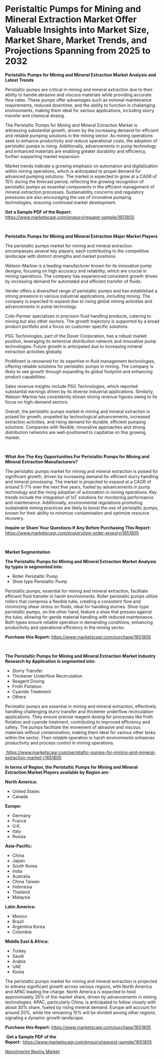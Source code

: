 <p><h1>Peristaltic Pumps for Mining and Mineral Extraction Market Offer Valuable Insights into Market Size, Market Share, Market Trends, and Projections Spanning from 2025 to 2032</h1></p><p><strong>Peristaltic Pumps for Mining and Mineral Extraction Market Analysis and Latest Trends</strong></p>
<p><p>Peristaltic pumps are critical in mining and mineral extraction due to their ability to handle abrasive and viscous materials while providing accurate flow rates. These pumps offer advantages such as minimal maintenance requirements, reduced downtime, and the ability to function in challenging environments, making them ideal for various applications, including slurry transfer and chemical dosing.</p><p>The Peristaltic Pumps for Mining and Mineral Extraction Market is witnessing substantial growth, driven by the increasing demand for efficient and reliable pumping solutions in the mining sector. As mining operations seek to enhance productivity and reduce operational costs, the adoption of peristaltic pumps is rising. Additionally, advancements in pump technology and enhanced materials are enabling greater durability and efficiency, further supporting market expansion.</p><p>Market trends indicate a growing emphasis on automation and digitalization within mining operations, which is anticipated to propel demand for advanced pumping solutions. The market is expected to grow at a CAGR of 15% during the forecast period, reflecting the growing recognition of peristaltic pumps as essential components in the efficient management of mineral extraction processes. Sustainability concerns and regulatory pressures are also encouraging the use of innovative pumping technologies, ensuring continued market development.</p></p>
<p><strong>Get a Sample PDF of the Report:&nbsp;</strong> <a href="https://www.marketscagr.com/enquiry/request-sample/1651805?utm_campaign=3117&utm_medium=2&utm_source=Github&utm_content=ia&utm_term=23032025&utm_id=peristaltic-pumps-for-mining-and-mineral-extraction">https://www.marketscagr.com/enquiry/request-sample/1651805</a></p>
<p>&nbsp;</p>
<p><strong>Peristaltic Pumps for Mining and Mineral Extraction Major Market Players</strong></p>
<p><p>The peristaltic pumps market for mining and mineral extraction encompasses several key players, each contributing to the competitive landscape with distinct strengths and market positions. </p><p>Watson-Marlow is a leading manufacturer known for its innovative pump designs, focusing on high accuracy and reliability, which are crucial in mining operations. The company has experienced consistent growth driven by increasing demand for automated and efficient transfer of fluids.</p><p>Verder offers a diversified range of peristaltic pumps and has established a strong presence in various industrial applications, including mining. The company is expected to expand due to rising global mining activities and advancements in pump technology.</p><p>Cole-Parmer specializes in precision fluid handling products, catering to mining but also other sectors. The growth trajectory is supported by a broad product portfolio and a focus on customer-specific solutions.</p><p>PSG Technologies, part of the Dover Corporation, has a robust market position, leveraging its extensive distribution network and innovative pump technologies. Future growth is anticipated due to increasing mineral extraction activities globally.</p><p>ProMinent is renowned for its expertise in fluid management technologies, offering reliable solutions for peristaltic pumps in mining. The company is likely to see growth through expanding its global footprint and enhancing product capabilities.</p><p>Sales revenue insights include PSG Technologies, which reported substantial earnings driven by its diverse industrial applications. Similarly, Watson-Marlow has consistently shown strong revenue figures owing to its focus on high-demand sectors.</p><p>Overall, the peristaltic pumps market in mining and mineral extraction is poised for growth, propelled by technological advancements, increased extraction activities, and rising demand for durable, efficient pumping solutions. Companies with flexible, innovative approaches and strong distribution networks are well-positioned to capitalize on this growing market.</p></p>
<p>&nbsp;</p>
<p><strong>What Are The Key Opportunities For Peristaltic Pumps for Mining and Mineral Extraction Manufacturers?</strong></p>
<p><p>The peristaltic pumps market for mining and mineral extraction is poised for significant growth, driven by increasing demand for efficient slurry handling and mineral processing. The market is projected to expand at a CAGR of around 5-7% over the next five years, fueled by advancements in pump technology and the rising adoption of automation in mining operations. Key trends include the integration of IoT solutions for monitoring performance and maintenance. Additionally, environmental regulations promoting sustainable mining practices are likely to boost the use of peristaltic pumps, known for their ability to minimize contamination and optimize resource recovery.</p></p>
<p><strong>Inquire or Share Your Questions If Any Before Purchasing This Report:</strong> <a href="https://www.marketscagr.com/enquiry/pre-order-enquiry/1651805?utm_campaign=3117&utm_medium=2&utm_source=Github&utm_content=ia&utm_term=23032025&utm_id=peristaltic-pumps-for-mining-and-mineral-extraction">https://www.marketscagr.com/enquiry/pre-order-enquiry/1651805</a></p>
<p>&nbsp;</p>
<p><strong>Market Segmentation</strong></p>
<p><strong>The Peristaltic Pumps for Mining and Mineral Extraction Market Analysis by types is segmented into:</strong></p>
<p><ul><li>Roller Peristaltic Pump</li><li>Shoe type Peristaltic Pump</li></ul></p>
<p><p>Peristaltic pumps, essential for mining and mineral extraction, facilitate efficient fluid transfer in harsh environments. Roller peristaltic pumps utilize rollers that compress a flexible tube, creating a consistent flow and minimizing shear stress on fluids, ideal for handling slurries. Shoe-type peristaltic pumps, on the other hand, feature a shoe that presses against the tube, allowing for gentle material handling with reduced maintenance. Both types ensure reliable operation in demanding conditions, enhancing productivity and operational efficiency in the mining sector.</p></p>
<p><strong>Purchase this Report:&nbsp;</strong><a href="https://www.marketscagr.com/purchase/1651805?utm_campaign=3117&utm_medium=2&utm_source=Github&utm_content=ia&utm_term=23032025&utm_id=peristaltic-pumps-for-mining-and-mineral-extraction">https://www.marketscagr.com/purchase/1651805</a></p>
<p>&nbsp;</p>
<p><strong>The Peristaltic Pumps for Mining and Mineral Extraction Market Industry Research by Application is segmented into:</strong></p>
<p><ul><li>Slurry Transfer</li><li>Thickener Underflow Recirculation</li><li>Reagent Dosing</li><li>Froth Flotation</li><li>Cyanide Treatment</li><li>Others</li></ul></p>
<p><p>Peristaltic pumps are essential in mining and mineral extraction, effectively handling challenging slurry transfer and thickener underflow recirculation applications. They ensure precise reagent dosing for processes like froth flotation and cyanide treatment, contributing to improved efficiency and safety. The pumps facilitate the movement of abrasive and viscous materials without contamination, making them ideal for various other tasks within the sector. Their reliable operation in harsh environments enhances productivity and process control in mining operations.</p></p>
<p><a href="https://www.marketscagr.com/peristaltic-pumps-for-mining-and-mineral-extraction-market-r1651805?utm_campaign=3117&utm_medium=2&utm_source=Github&utm_content=ia&utm_term=23032025&utm_id=peristaltic-pumps-for-mining-and-mineral-extraction">&nbsp;https://www.marketscagr.com/peristaltic-pumps-for-mining-and-mineral-extraction-market-r1651805</a></p>
<p><strong>In terms of Region, the Peristaltic Pumps for Mining and Mineral Extraction Market Players available by Region are:</strong></p>
<p>
    <p> <strong> North America: </strong>
        <ul>
            <li>United States</li>
            <li>Canada</li>
        </ul>
        </p> 
    <p> <strong> Europe: </strong>
        <ul>
            <li>Germany</li>
            <li>France</li>
            <li>U.K.</li>
            <li>Italy</li>
            <li>Russia</li>
        </ul>
        </p> 
    <p> <strong> Asia-Pacific: </strong>
        <ul>
            <li>China</li>
            <li>Japan</li>
            <li>South Korea</li>
            <li>India</li>
            <li>Australia</li>
            <li>China Taiwan</li>
            <li>Indonesia</li>
            <li>Thailand</li>
            <li>Malaysia</li>
        </ul>
        </p> 
    <p> <strong> Latin America: </strong>
        <ul>
            <li>Mexico</li>
            <li>Brazil</li>
            <li>Argentina Korea</li>
            <li>Colombia</li>
        </ul>
        </p> 
    <p> <strong> Middle East & Africa: </strong>
        <ul>
            <li>Turkey</li>
            <li>Saudi</li>
            <li>Arabia</li>
            <li>UAE</li>
            <li>Korea</li>
        </ul>
    </p>
    </p>
<p><p>The peristaltic pumps market for mining and mineral extraction is projected to witness significant growth across various regions, with North America and APAC leading the charge. North America is expected to hold approximately 35% of the market share, driven by advancements in mining technologies. APAC, particularly China, is anticipated to follow closely with about 30% share, fueled by rising mineral demand. Europe will account for around 20%, while the remaining 15% will be divided among other regions, signaling a dynamic growth landscape.</p></p>
<p><strong>Purchase this Report: </strong><a href="https://www.marketscagr.com/purchase/1651805?utm_campaign=3117&utm_medium=2&utm_source=Github&utm_content=ia&utm_term=23032025&utm_id=peristaltic-pumps-for-mining-and-mineral-extraction">https://www.marketscagr.com/purchase/1651805</a></p>
<p>&nbsp;<strong>Get a Sample PDF of the Report:&nbsp;&nbsp;</strong><a href="https://www.marketscagr.com/enquiry/request-sample/1651805?utm_campaign=3117&utm_medium=2&utm_source=Github&utm_content=ia&utm_term=23032025&utm_id=peristaltic-pumps-for-mining-and-mineral-extraction">https://www.marketscagr.com/enquiry/request-sample/1651805</a></p>
<p><strong></strong></p>
<p><p><a href="https://github.com/ancsyanagha/Market-Research-Report-List-1/blob/main/nanoimprint-resins-market.md?utm_campaign=3117&utm_medium=2&utm_source=Github&utm_content=ia&utm_term=23032025&utm_id=peristaltic-pumps-for-mining-and-mineral-extraction">Nanoimprint Resins Market</a></p></p>
